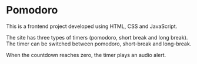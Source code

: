 # Pomodoro
This is a frontend project developed using HTML, CSS and JavaScript.

The site has three types of timers (pomodoro, short break and long break). The timer can be switched between pomodoro, short-break and long-break. 

When the countdown reaches zero, the timer plays an audio alert.
